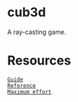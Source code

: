 # cub3d
A ray-casting game.
# Resources
[`Guide`](https://harm-smits.github.io/42docs/projects/cub3d) <br>
[`Reference`](https://github.com/pasqualerossi/Cub3D) <br>
[`Maximum effort`](https://github.com/ael-bekk/Cub3d-Advanced-Raycasting) <br>
